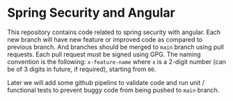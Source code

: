 # Spring Security and Angular

This repository contains code related to spring security with angular. Each new branch will have new feature or improved code as compared to previous branch. And branches should be merged to `main` branch using pull requests. Each pull request must be signed using GPG. The naming convention is the following:
`x-feature-name`
where `x` is a 2-digit number (can be of 3 digits in future, if required), starting from `00`.

Later we will add some github pipelins to validate code and run unit / functional tests to prevent buggy code from being pushed to `main` branch.

